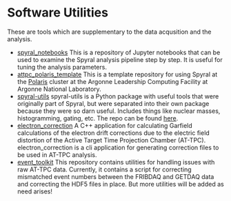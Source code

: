 # Software Utilities

These are tools which are supplementary to the data acqusition and the analysis.

- [spyral_notebooks](https://github.com/ATTPC/spyral_notebooks) This is a repository of Jupyter notebooks that can be used to examine the Spyral analysis pipeline step by step. It is useful for tuning the analysis parameters.
- [attpc_polaris_template](https://github.com/ATTPC/attpc_polaris_template) This is a template repository for using Spyral at the [Polaris](https://www.alcf.anl.gov/polaris) cluster at the Argonne Leadership Computing Facility at Argonne National Laboratory.
- [spyral-utils](https://attpc.github.io/spyral-utils) spyral-utils is a Python package with useful tools that were originally part of Spyral, but were separated into their own package because they were so darn useful. Includes things like nuclear masses, histogramming, gating, etc. The repo can be found [here](https://github.com/ATTPC/spyral-utils).
- [electron_correction](https://github.com/ATTPC/electron_correction) A C++ application for calculating Garfield calculations of the electron drift corrections due to the electric field distortion of the Active Target Time Projection Chamber (AT-TPC). electron_correction is a cli application for generating correction files to be used in AT-TPC analysis.
- [event_toolkit](https://github.com/ATTPC/event_toolkit) This repository contains utilities for handling issues with raw AT-TPC data. Currently, it contains a script for correcting mismatched event numbers between the FRIBDAQ and GETDAQ data and correcting the HDF5 files in place. But more utilities will be added as need arises!
